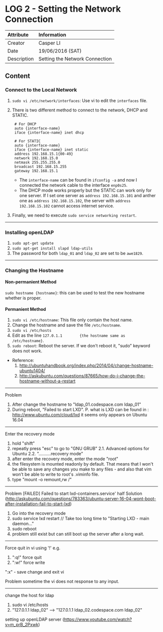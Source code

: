 LOG 2 - Setting the Network Connection
===========================================

| Attribute   | Information      |
| :---------- | :--------------- |
| Creator     | Casper LI        |
| Date        | 19/06/2016 (SAT) |
| Description | Setting the Network Connection |

Content
-------------------------------------------

### Connect to the Local Network
1. `sudo vi /etc/network/interfaces`: Use vi to edit the `interfaces` file.

2. There is two different method to connect to the network, DHCP and STATIC.

        # For DHCP
        auto {interface-name}
        iface {interface-name} inet dhcp
        
        # For STATIC
        auto {interface-name}
        iface {interface-name} inet static
        address 192.168.15.1{00-49}
        network 192.168.15.0
        netmask 255.255.255.0
        broadcast 192.168.15.255
        gateway 192.168.15.1

   - The `interface-name` can be found in `ifconfig -a` and now I connected the network cable to the interface `enp0s25`.
   - The DHCP mode works properly but the STATIC can work only for one server. If I set one server as `address 192.168.15.101` and anther one as `address 192.168.15.102`, the server with `address 192.168.15.102` cannot access internet service. 

3. Finally, we need to execute `sudo service networking restart`. 

____________________________________________________________________________________

### Installing openLDAP

1. `sudo apt-get update`
2. `sudo apt-get install slapd ldap-utils`
3. The password for both `ldap_01` and `ldap_02` are set to be `awe1829`.

____________________________________________________________________________________

### Changing the Hostname 

#### Non-permanient Method
`sudo hostname {hostname}`: this can be used to test the new hostname whether is proper.

#### Permanient Method

1. `sudo vi /etc/hostname`: This file only contain the host name.
2. Change the hostname and save the file `/etc/hostname`.
3. `sudo vi /etc/hosts`
4. Edit as the line `127.0.1.1        {the hostname same as /etc/hostname}`.
5. `sudo reboot`: Reboot the server. If we don't reboot it, "sudo" keyword does not work.

- Reference: 
   1. http://ubuntuhandbook.org/index.php/2014/04/change-hostname-ubuntu1404/
   2. http://askubuntu.com/questions/87665/how-do-i-change-the-hostname-without-a-restart

____________________________________________________________________________________

Problem
1. After change the hostname to "ldap_01.codespace.com    ldap_01" 
2. During reboot, "Failed to start LXD".
P. what is LXD can be found in : http://www.ubuntu.com/cloud/lxd
it seems only appears on Ubuntu 16.04

____________________________________________________________________________________

Enter the recovery mode
1. hold "shift"
2. repeatly press "esc" to go to "GNU GRUB"
2.1. Advanced options for Ubuntu
2.2. "..........recovery mode"
3. after enter the recovery mode, enter the mode "root"
4. the filesystem is mounted readonly by default. That means that I won't be able to save any changes you make to any files - and also that vim won't be able to write to root's .viminfo file.
5. type "mount -o remount,rw /"

____________________________________________________________________________________

Problem
[FAILED] Failed to start lxd-containers.service'
half Solution (http://askubuntu.com/questions/783363/ubuntu-server-16-04-wont-boot-after-installation-fail-to-start-lxd)
1. Go into the recovery mode
2. sudo service lxd restart // Take too long time to "Starting LXD - main daemon..."
3. sudo reboot
4. problem still exist but can still boot up the server after a long wait.

____________________________________________________________________________________

Force quit in vi using '!'
e.g. 
1. ":q!" force quit
2. ":w!" force write

":x" - save change and exit vi

Problem
sometime the vi does not response to any input.

____________________________________________________________________________________

change the host for ldap
1. sudo vi /etc/hosts
2. "127.0.1.1    ldap_02" --> "127.0.1.1    ldap_02.codespace.com ldap_02"

setting up openLDAP server (https://www.youtube.com/watch?v=m_prB_2Pxwk)
